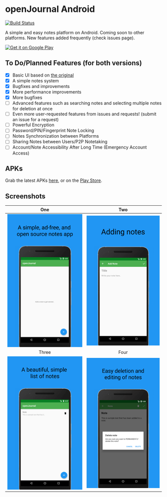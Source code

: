 # openJournal Android
[![Build Status](https://travis-ci.org/openssf/open-journal-android.svg?branch=master)](https://travis-ci.org/openssf/open-journal-android)

A simple and easy notes platform on Android. Coming soon to other platforms. New features added frequently (check issues page).

<a href='https://play.google.com/store/apps/details?id=org.openssf.openjournal'><img alt='Get it on Google Play' src='https://play.google.com/intl/en_us/badges/images/generic/en_badge_web_generic.png' height='80px'/></a>
## To Do/Planned Features (for both versions)
- [x] Basic UI based on [the original](https://github.com/openssf/open-journal)
- [x] A simple notes system
- [x] Bugfixes and improvements
- [x] More performance improvements
- [x] More bugfixes
- [ ] Advanced features such as searching notes and selecting multiple notes for deletion at once
- [ ] Even more user-requested features from issues and requests! (submit an issue for a request)
- [ ] Powerful Encryption
- [ ] Password/PIN/Fingerprint Note Locking
- [ ] Notes Synchronization between Platforms
- [ ] Sharing Notes between Users/P2P Notetaking
- [ ] Account/Note Accessibility After Long Time (Emergency Account Access)
## APKs
Grab the latest APKs [here](https://github.com/zanedb/open-journal-android/releases), or on the [Play Store](https://play.google.com/store/apps/details?id=org.openssf.openjournal).
## Screenshots

| One | Two |
|:-:|:-:|
| ![First](https://raw.githubusercontent.com/openssf/open-journal-android/master/extra/screenshot-1-edited.png) | ![Sec](https://raw.githubusercontent.com/openssf/open-journal-android/master/extra/screenshot-2-edited.png) |
| Three | Four |
| ![Third](https://raw.githubusercontent.com/openssf/open-journal-android/master/extra/screenshot-3-edited.png) | ![Fourth](https://raw.githubusercontent.com/openssf/open-journal-android/master/extra/screenshot-4-edited.png) |
